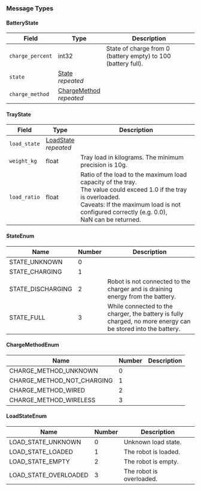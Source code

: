 ### Message Types

#### BatteryState
| Field         | Type     | Description      |
|---------------|----------|------------------|
| `charge_percent` | int32                              | State of charge from 0 (battery empty) to 100 (battery full).               |
| `state`          | [State](#stateenum)<br>*repeated* |                                                                             |
| `charge_method`  | [ChargeMethod](#chargemethodenum)<br>*repeated* |                                                                             |

#### TrayState
| Field         | Type     | Description      |
|---------------|----------|------------------|
| `load_state`  | [LoadState](#loadstateenum)<br>*repeated* |                                                                                                   |
| `weight_kg`   | float   | Tray load in kilograms. The minimum precision is 10g.                                            |
| `load_ratio`  | float   | Ratio of the load to the maximum load capacity of the tray.<br> The value could exceed 1.0 if the tray is overloaded.<br> Caveats: If the maximum load is not configured correctly (e.g. 0.0),<br> NaN can be returned. |

#### StateEnum
| Name               | Number | Description                                                                 |
|--------------------|--------|-----------------------------------------------------------------------------|
| STATE_UNKNOWN      | 0      |                                                                             |
| STATE_CHARGING     | 1      |                                                                             |
| STATE_DISCHARGING  | 2      | Robot is not connected to the charger and is draining energy from the battery. |
| STATE_FULL         | 3      | While connected to the charger, the battery is fully charged, no more energy can be stored into the battery. |

#### ChargeMethodEnum
| Name                     | Number | Description |
|--------------------------|--------|-------------|
| CHARGE_METHOD_UNKNOWN    | 0      |             |
| CHARGE_METHOD_NOT_CHARGING | 1    |             |
| CHARGE_METHOD_WIRED      | 2      |             |
| CHARGE_METHOD_WIRELESS   | 3      |             |

#### LoadStateEnum
| Name              | Number | Description               |
|-------------------|--------|---------------------------|
| LOAD_STATE_UNKNOWN| 0      | Unknown load state.       |
| LOAD_STATE_LOADED | 1      | The robot is loaded.      |
| LOAD_STATE_EMPTY  | 2      | The robot is empty.       |
| LOAD_STATE_OVERLOADED | 3  | The robot is overloaded.  |

